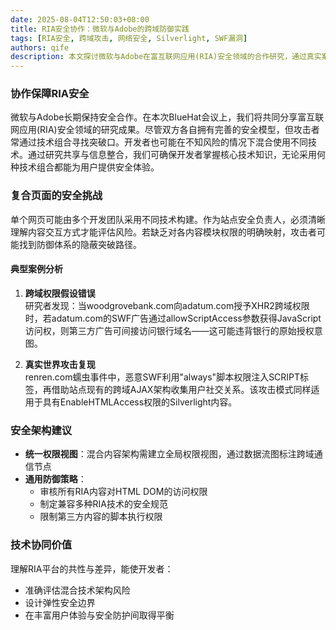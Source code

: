 ```yaml
---
date: 2025-08-04T12:50:03+08:00
title: RIA安全协作：微软与Adobe的跨域防御实践
tags: [RIA安全, 跨域攻击, 网络安全, Silverlight, SWF漏洞]
authors: qife
description: 本文探讨微软与Adobe在富互联网应用(RIA)安全领域的合作研究，通过真实案例揭示跨域权限配置风险，提供针对Silverlight/SWF混合内容的安全架构设计指南。
---
```


### 协作保障RIA安全

微软与Adobe长期保持安全合作。在本次BlueHat会议上，我们将共同分享富互联网应用(RIA)安全领域的研究成果。尽管双方各自拥有完善的安全模型，但攻击者常通过技术组合寻找突破口。开发者也可能在不知风险的情况下混合使用不同技术。通过研究共享与信息整合，我们可确保开发者掌握核心技术知识，无论采用何种技术组合都能为用户提供安全体验。

### 复合页面的安全挑战

单个网页可能由多个开发团队采用不同技术构建。作为站点安全负责人，必须清晰理解内容交互方式才能评估风险。若缺乏对各内容模块权限的明确映射，攻击者可能找到防御体系的隐蔽突破路径。

#### 典型案例分析
1. **跨域权限假设错误**  
   研究者发现：当woodgrovebank.com向adatum.com授予XHR2跨域权限时，若adatum.com的SWF广告通过allowScriptAccess参数获得JavaScript访问权，则第三方广告可间接访问银行域名——这可能违背银行的原始授权意图。

2. **真实世界攻击复现**  
   renren.com蠕虫事件中，恶意SWF利用"always"脚本权限注入SCRIPT标签，再借助站点现有的跨域AJAX架构收集用户社交关系。该攻击模式同样适用于具有EnableHTMLAccess权限的Silverlight内容。

### 安全架构建议
- **统一权限视图**：混合内容架构需建立全局权限视图，通过数据流图标注跨域通信节点
- **通用防御策略**：
  - 审核所有RIA内容对HTML DOM的访问权限
  - 制定兼容多种RIA技术的安全规范
  - 限制第三方内容的脚本执行权限

### 技术协同价值
理解RIA平台的共性与差异，能使开发者：
- 准确评估混合技术架构风险
- 设计弹性安全边界
- 在丰富用户体验与安全防护间取得平衡

